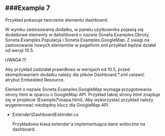 ###Example 7
-----------------------------------------------------------------------------------------------------

Przykład pokazuje tworzenie elementu dashboard. 

W wyniku zastosowania dodatku, w panelu użytkownika pojawią się dodatkowe elementy w dahshboard o nazwie 
Soneta.Examples.Obroty, Soneta.Examples.Populacja i Soneta.Examples.GoogleMap. Z uwagi na zastosowanie 
nowych elementów w pageform.xml przykład będzie działał od wersji 10.5.

UWAGA !!!

Aby przykład zadziałał prawidłowo w wersjach od 10.5, przed skompilowaniem dodatku należy dla plików
Dashboard.*.xml ustawić atrybut Embedded Resource.

Element o nazwie Soneta.Examples.GoogleMap wymaga przygotowania strony html w oparciu o GoogleMap API. 
Przykład takiej strony html znajduje się w projekcie (Example7\mapa.html). Aby wykorzystać przykład należy 
wygenerować niezbędny klucz dla GoogleMap API.

* Extender\DashboardExetnder.cs

    Przykładowa klasa extender'a implementująca dane widoczne na dashboard.
